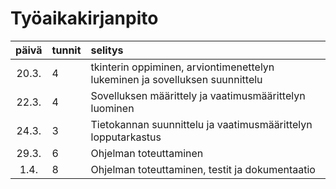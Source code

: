 # Työaikakirjanpito

| päivä | tunnit | selitys |
| :----:|:-------| :-------|
| 20.3. | 4      | tkinterin oppiminen, arviontimenettelyn lukeminen ja sovelluksen suunnittelu |
| 22.3. | 4      | Sovelluksen määrittely ja vaatimusmäärittelyn luominen |
| 24.3. | 3      | Tietokannan suunnittelu ja vaatimusmäärittelyn lopputarkastus |
| 29.3. | 6      | Ohjelman toteuttaminen |
|  1.4. | 8      | Ohjelman toteuttaminen, testit ja dokumentaatio |